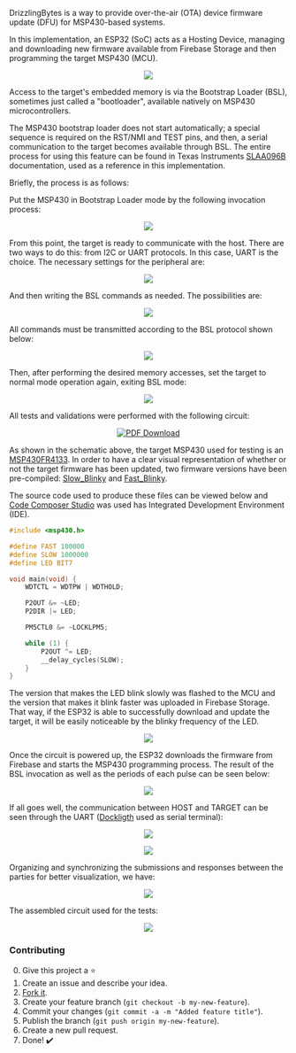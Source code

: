 DrizzlingBytes is a way to provide over-the-air (OTA) device firmware update (DFU) for MSP430-based systems.

In this implementation, an ESP32 (SoC) acts as a Hosting Device, managing and downloading new firmware available from Firebase Storage and then programming the target MSP430 (MCU).

<p align="center"><img src="https://github.com/TiagoPaulaSilva/DrizzlingBytes/blob/main/Assets/Overview.png" ></p>

Access to the target's embedded memory is via the Bootstrap Loader (BSL), sometimes just called a "bootloader", available natively on MSP430 microcontrollers.

The MSP430 bootstrap loader does not start automatically; a special sequence is required on the RST/NMI and TEST pins, and then, a serial communication to the target becomes available through BSL. The entire process for using this feature can be found in Texas Instruments [SLAA096B](https://github.com/TiagoPaulaSilva/DrizzlingBytes/blob/main/Hardware/1.%20Datasheets/MSP430%20BSL/Application%20of%20Bootstrap%20Loader%20in%20MSP430%20With%20Flash%20Hardware%20and%20Software%20Proposal%20(SLAA096B).pdf) documentation, used as a reference in this implementation.

Briefly, the process is as follows:

Put the MSP430 in Bootstrap Loader mode by the following invocation process:

<p align="center"><img src="https://github.com/TiagoPaulaSilva/DrizzlingBytes/blob/main/Assets/BSLModeInvocation.png" ></p>

From this point, the target is ready to communicate with the host. There are two ways to do this: from I2C or UART protocols. In this case, UART is the choice. The necessary settings for the peripheral are:

<p align="center"><img src="https://github.com/TiagoPaulaSilva/DrizzlingBytes/blob/main/Assets/BSLUARTSettings.png" ></p>

And then writing the BSL commands as needed. The possibilities are:

<p align="center"><img src="https://github.com/TiagoPaulaSilva/DrizzlingBytes/blob/main/Assets/BSLCommandsList.png" ></p>

All commands must be transmitted according to the BSL protocol shown below:

<p align="center"><img src="https://github.com/TiagoPaulaSilva/DrizzlingBytes/blob/main/Assets/BSLProtocol.png" ></p>

Then, after performing the desired memory accesses, set the target to normal mode operation again, exiting BSL mode:

<p align="center"><img src="https://github.com/TiagoPaulaSilva/DrizzlingBytes/blob/main/Assets/NormalModeInvocation.png" ></p>

All tests and validations were performed with the following circuit:

<p align="center"><a href="https://github.com/TiagoPaulaSilva/DrizzlingBytes/blob/main/Hardware/0.%20Project/DrizzlingBytes/DrizzlingBytes.pdf"><img src="https://github.com/TiagoPaulaSilva/DrizzlingBytes/blob/main/Assets/SchematicPreview.png"  title="Schematic Preview" alt="PDF Download"></a></p>

As shown in the schematic above, the target MSP430 used for testing is an [MSP430FR4133](https://github.com/TiagoPaulaSilva/DrizzlingBytes/blob/main/Hardware/1.%20Datasheets/MSP430%20BSL/Datasheet%20-%20MSP430FR413x%20Mixed-Signal%20Microcontrollers%20(Rev.%20F).pdf). In order to have a clear visual representation of whether or not the target firmware has been updated, two firmware versions have been pre-compiled: [Slow_Blinky](https://github.com/TiagoPaulaSilva/DrizzlingBytes/blob/main/Assets/Precompiled%20Firmware/Slow_Blinky/firmware.txt) and [Fast_Blinky](https://github.com/TiagoPaulaSilva/DrizzlingBytes/blob/main/Assets/Precompiled%20Firmware/Fast_Blinky/firmware.txt).

The source code used to produce these files can be viewed below and [Code Composer Studio](https://www.ti.com/tool/CCSTUDIO) was used has Integrated Development Environment (IDE).

```c
#include <msp430.h>

#define FAST 100000
#define SLOW 1000000
#define LED BIT7

void main(void) {
    WDTCTL = WDTPW | WDTHOLD;

    P2OUT &= ~LED;
    P2DIR |= LED;

    PM5CTL0 &= ~LOCKLPM5;

    while (1) {
        P2OUT ^= LED;
        __delay_cycles(SLOW);
    }
}
```

The version that makes the LED blink slowly was flashed to the MCU and the version that makes it blink faster was uploaded in Firebase Storage. That way, if the ESP32 is able to successfully download and update the target, it will be easily noticeable by the blinky frequency of the LED.

<p align="center"><img src="https://github.com/TiagoPaulaSilva/DrizzlingBytes/blob/main/Assets/FirebaseStorage.png" ></p>

Once the circuit is powered up, the ESP32 downloads the firmware from Firebase and starts the MSP430 programming process. The result of the BSL invocation as well as the periods of each pulse can be seen below:

<p align="center"><img src="https://github.com/TiagoPaulaSilva/DrizzlingBytes/blob/main/Assets/BSLInvocationSignals.png" ></p>

If all goes well, the communication between HOST and TARGET can be seen through the UART ([Dockligth](https://docklight.de/) used as serial terminal):

<p align="center"><img src="https://github.com/TiagoPaulaSilva/DrizzlingBytes/blob/main/Assets/ESP32_Tx.png" ></p>
<p align="center"><img src="https://github.com/TiagoPaulaSilva/DrizzlingBytes/blob/main/Assets/ESP32_Rx.png" ></p>

Organizing and synchronizing the submissions and responses between the parties for better visualization, we have:

<p align="center"><img src="https://github.com/TiagoPaulaSilva/DrizzlingBytes/blob/main/Assets/UARTCommunicationSync.png" ></p>

The assembled circuit used for the tests:

<p align="center"><img src="https://github.com/TiagoPaulaSilva/DrizzlingBytes/blob/main/Assets/Breadboard.png" ></p>

### Contributing
0. Give this project a :star:
1. Create an issue and describe your idea.
2. [Fork it](https://github.com/TiagoPaulaSilva/DrizzlingBytes/fork).
3. Create your feature branch (`git checkout -b my-new-feature`).
4. Commit your changes (`git commit -a -m "Added feature title"`).
5. Publish the branch (`git push origin my-new-feature`).
6. Create a new pull request.
7. Done! :heavy_check_mark:
